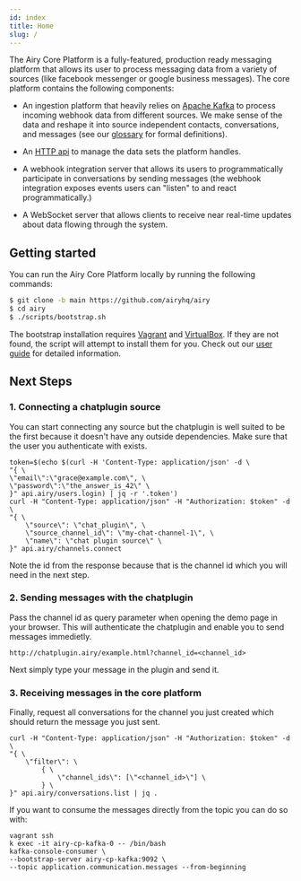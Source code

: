 ```yaml
---
id: index
title: Home
slug: /
---
```


The Airy Core Platform is a fully-featured, production ready messaging platform
that allows its user to process messaging data from a variety of sources (like
facebook messenger or google business messages). The core platform contains the
following components:

- An ingestion platform that heavily relies on [Apache
  Kafka](https://kafka.apache.org) to process incoming webhook data from
  different sources. We make sense of the data and reshape it into source
  independent contacts, conversations, and messages (see our
  [glossary](glossary.md) for formal definitions).

- An [HTTP api](api/http.md) to manage the data sets the platform
  handles.

- A webhook integration server that allows its users to programmatically
  participate in conversations by sending messages (the webhook integration
  exposes events users can "listen" to and react programmatically.)

- A WebSocket server that allows clients to receive near real-time updates about
  data flowing through the system.

## Getting started

You can run the Airy Core Platform locally by running the following commands:

```sh
$ git clone -b main https://github.com/airyhq/airy
$ cd airy
$ ./scripts/bootstrap.sh
```

The bootstrap installation requires
[Vagrant](https://www.vagrantup.com/downloads) and
[VirtualBox](https://www.virtualbox.org/wiki/Downloads). If they are not
found, the script will attempt to install them for you. Check out our [user
guide](user-guide.md) for detailed information.

## Next Steps
### 1. Connecting a chatplugin source

You can start connecting any source but the chatplugin is well suited to be the first because it doesn't have any outside dependencies. Make sure that the user you authenticate with exists.

```
token=$(echo $(curl -H 'Content-Type: application/json' -d \
"{ \
\"email\":\"grace@example.com\", \
\"password\":\"the_answer_is_42\" \
}" api.airy/users.login) | jq -r '.token')
curl -H "Content-Type: application/json" -H "Authorization: $token" -d \
"{ \
    \"source\": \"chat_plugin\", \
    \"source_channel_id\": \"my-chat-channel-1\", \
    \"name\": \"chat plugin source\" \
}" api.airy/channels.connect
```




Note the id from the response because that is the channel id which you will need in the next step.

### 2. Sending messages with the chatplugin

Pass the channel id as query parameter when opening the demo page in your browser. This will authenticate the chatplugin and enable you to send messages immedietly. 

```
http://chatplugin.airy/example.html?channel_id=<channel_id>
```

Next simply type your message in the plugin and send it.

### 3. Receiving messages in the core platform

Finally, request all conversations for the channel you just created which should return the message you just sent.

```
curl -H "Content-Type: application/json" -H "Authorization: $token" -d \
"{ \
    \"filter\": \
        { \
            \"channel_ids\": [\"<channel_id>\"] \
        } \
}" api.airy/conversations.list | jq .
```

If you want to consume the messages directly from the topic you can do so with:

```
vagrant ssh
k exec -it airy-cp-kafka-0 -- /bin/bash
kafka-console-consumer \
--bootstrap-server airy-cp-kafka:9092 \
--topic application.communication.messages --from-beginning
```
